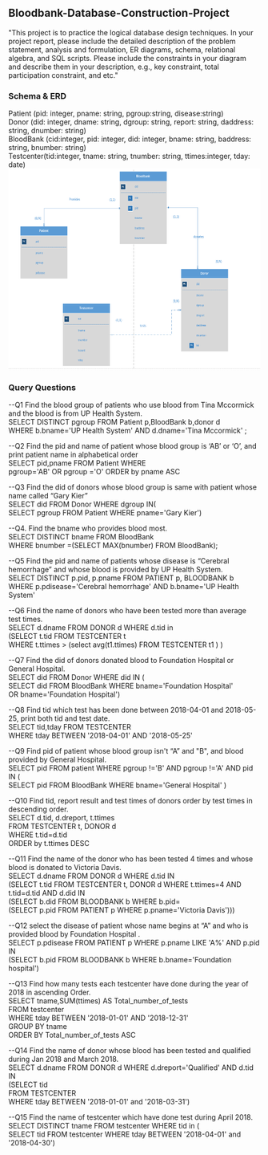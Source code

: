 ## Bloodbank-Database-Construction-Project
"This project is to practice the logical database design techniques. In your project report, please include the detailed description of the problem statement, analysis and formulation, ER diagrams, schema, relational algebra, and SQL scripts. Please include the constraints in your diagram and describe them in your description, e.g., key constraint, total participation constraint, and etc."

### Schema & ERD
Patient (pid: integer, pname: string, pgroup:string, disease:string)  
Donor (did: integer, dname: string, dgroup: string, report: string, daddress: string, dnumber: string)  
BloodBank (cid:integer, pid: integer, did: integer, bname: string, baddress: string, bnumber: string)  
Testcenter(tid:integer, tname: string, tnumber: string, ttimes:integer, tday: date)  
<img width="650" height="400" src="https://github.com/hwyu99/Bloodbank-Database-Construction-Project/blob/master/1.png"/>  
 
### Query Questions
--Q1 Find the blood group of patients who use blood from Tina Mccormick and the blood is from UP Health System.  
SELECT DISTINCT pgroup FROM Patient p,BloodBank b,donor d  
WHERE b.bname='UP Health System' AND d.dname='Tina Mccormick' ;  

--Q2 Find the pid and name of patient whose blood group is ‘AB’ or ‘O’, and print patient name in alphabetical order  
SELECT pid,pname FROM Patient WHERE  
pgroup='AB' OR pgroup ='O' ORDER by pname ASC  

--Q3 Find the did of donors whose blood group is same with patient whose name called “Gary Kier”  
SELECT did FROM Donor WHERE dgroup IN(  
SELECT pgroup FROM Patient WHERE pname='Gary Kier')  

--Q4. Find the bname who provides blood most.  
SELECT DISTINCT bname FROM BloodBank  
WHERE bnumber =(SELECT MAX(bnumber) FROM BloodBank);  

--Q5 Find the pid and name of patients whose disease is “Cerebral hemorrhage” and whose blood is provided by UP Health System.  
SELECT DISTINCT p.pid, p.pname FROM PATIENT p, BLOODBANK b  
WHERE p.pdisease='Cerebral hemorrhage' AND b.bname='UP Health System'  

--Q6 Find the name of donors who have been tested more than average test times.  
SELECT d.dname FROM DONOR d WHERE d.tid in  
(SELECT t.tid FROM TESTCENTER t  
WHERE t.ttimes > (select avg(t1.ttimes) FROM TESTCENTER t1 ) )  

--Q7 Find the did of donors donated blood to Foundation Hospital or General Hospital.  
SELECT did FROM Donor WHERE did IN (  
    SELECT did FROM BloodBank WHERE bname='Foundation Hospital'  
    OR bname='Foundation Hospital')  

--Q8 Find tid which test has been done between 2018-04-01 and 2018-05-25, print both tid and test date.  
SELECT tid,tday FROM TESTCENTER  
WHERE tday BETWEEN '2018-04-01' AND '2018-05-25'  
	
--Q9 Find pid of patient whose blood group isn't “A” and "B", and blood provided by General Hospital.  
SELECT pid FROM patient WHERE pgroup !='B' AND pgroup !='A' AND pid IN (  
  SELECT pid FROM BloodBank WHERE bname='General Hospital' )  

--Q10 Find tid, report result and test times of donors order by test times in descending order.  
SELECT d.tid, d.dreport, t.ttimes  
FROM TESTCENTER t, DONOR d  
WHERE t.tid=d.tid  
ORDER by t.ttimes DESC  

--Q11 Find the name of the donor who has been tested 4 times and whose blood is donated to Victoria Davis.  
SELECT d.dname FROM DONOR d WHERE d.tid IN  
    (SELECT t.tid FROM TESTCENTER t, DONOR d WHERE t.ttimes=4 AND t.tid=d.tid AND d.did IN  
	      (SELECT b.did FROM BLOODBANK b WHERE b.pid=  
		          (SELECT p.pid FROM PATIENT p WHERE p.pname='Victoria Davis')))  
 
 --Q12 select the disease of patient whose name begins at “A” and who is provided blood by Foundation Hospital .  
SELECT p.pdisease FROM PATIENT p WHERE p.pname LIKE 'A%' AND p.pid IN  
    (SELECT b.pid  FROM BLOODBANK b   WHERE b.bname='Foundation hospital')  
  
 --Q13 Find how many tests each testcenter have done during the year of 2018 in ascending Order.  
SELECT tname,SUM(ttimes) AS Total_number_of_tests  
FROM testcenter  
WHERE tday BETWEEN '2018-01-01' AND '2018-12-31'  
GROUP BY tname  
ORDER BY Total_number_of_tests ASC  

--Q14 Find the name of donor whose blood has been tested and qualified during Jan 2018 and March 2018.  
SELECT d.dname FROM DONOR d WHERE d.dreport='Qualified' AND d.tid IN  
(SELECT tid  
FROM TESTCENTER  
WHERE tday BETWEEN '2018-01-01' and '2018-03-31')  

--Q15 Find the name of testcenter which have done test during April 2018.  
SELECT DISTINCT tname FROM testcenter WHERE tid in (  
SELECT tid FROM testcenter WHERE tday BETWEEN '2018-04-01' and '2018-04-30')  
